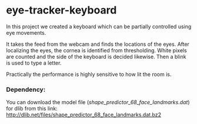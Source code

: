 # eye-tracker-keyboard

In this project we created a keyboard which can be partially controlled using eye movements. 

It takes the feed from the webcam and finds the locations of the eyes. After localizing the eyes, the cornea is identified from thresholding. White pixels are counted and the side of the keyboard is decided likewise. Then a blink is used to type a letter. 

Practically the performance is highly sensitive to how lit the room is.

### Dependency:
You can download the model file (*shape_predictor_68_face_landmarks.dat*) for dlib from this link: http://dlib.net/files/shape_predictor_68_face_landmarks.dat.bz2
